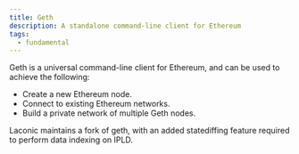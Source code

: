 ```yaml
---
title: Geth
description: A standalone command-line client for Ethereum
tags:
  - fundamental
---
```



Geth is a universal command-line client for Ethereum, and can be used to achieve the following:

- Create a new Ethereum node.
- Connect to existing Ethereum networks.
- Build a private network of multiple Geth nodes.

Laconic maintains a fork of geth, with an added statediffing feature required to perform data indexing on IPLD.
